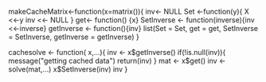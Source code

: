 makeCacheMatrix<-function(x=matrix()){
      inv<- NULL
      Set <-function(y){
        X <<-y
        inv <<- NULL
      }
      get<- function() {x}
      SetInverse <- function(inverse){inv <<-inverse}
      getInverse <- function(){inv}
      list(Set = Set, get = get, SetInverse = SetInverse, getInverse = getInverse)
}

cachesolve <- function( x,...){
     inv <- x$getInverse()
     if(!is.null(inv)){
           message("getting cached data")
           return(inv)
     }
     mat <- x$get()
     inv <- solve(mat,...)
     x$SetInverse(inv)
     inv
}